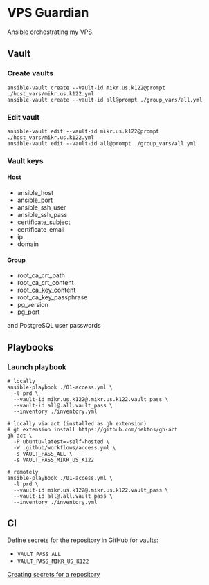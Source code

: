 # VPS Guardian

Ansible orchestrating my VPS.

## Vault

### Create vaults

```shell
ansible-vault create --vault-id mikr.us.k122@prompt ./host_vars/mikr.us.k122.yml
ansible-vault create --vault-id all@prompt ./group_vars/all.yml
```

### Edit vault

```shell
ansible-vault edit --vault-id mikr.us.k122@prompt ./host_vars/mikr.us.k122.yml
ansible-vault edit --vault-id all@prompt ./group_vars/all.yml
```

### Vault keys

#### Host
* ansible_host
* ansible_port
* ansible_ssh_user
* ansible_ssh_pass
* certificate_subject
* certificate_email
* ip
* domain

#### Group

* root_ca_crt_path
* root_ca_crt_content
* root_ca_key_content
* root_ca_key_passphrase
* pg_version
* pg_port

and PostgreSQL user passwords

## Playbooks

### Launch playbook

```shell
# locally
ansible-playbook ./01-access.yml \
  -l prd \
  --vault-id mikr.us.k122@.mikr.us.k122.vault_pass \
  --vault-id all@.all.vault_pass \
  --inventory ./inventory.yml
```

```shell
# locally via act (installed as gh extension)
# gh extension install https://github.com/nektos/gh-act
gh act \
  -P ubuntu-latest=-self-hosted \ 
  -W .github/workflows/access.yml \
  -s VAULT_PASS_ALL \
  -s VAULT_PASS_MIKR_US_K122
```



```shell
# remotely
ansible-playbook ./01-access.yml \
  -l prd \
  --vault-id mikr.us.k122@.mikr.us.k122.vault_pass \
  --vault-id all@.all.vault_pass \
  --inventory ./inventory.yml
```

## CI

Define secrets for the repository in GitHub for vaults:

* `VAULT_PASS_ALL`
* `VAULT_PASS_MIKR_US_K122`

[Creating secrets for a repository](https://docs.github.com/en/actions/security-guides/using-secrets-in-github-actions#creating-secrets-for-a-repository)
